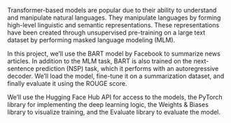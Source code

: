 Transformer-based models are popular due to their ability to understand and manipulate natural languages. They manipulate languages by forming high-level linguistic and semantic representations. These representations have been created through unsupervised pre-training on a large text dataset by performing masked language modeling (MLM).

In this project, we’ll use the BART model by Facebook to summarize news articles. In addition to the MLM task, BART is also trained on the next-sentence prediction (NSP) task, which it performs with an autoregressive decoder. We’ll load the model, fine-tune it on a summarization dataset, and finally evaluate it using the ROUGE score.

We’ll use the Hugging Face Hub API for access to the models, the PyTorch library for implementing the deep learning logic, the Weights & Biases library to visualize training, and the Evaluate library to evaluate the model.
